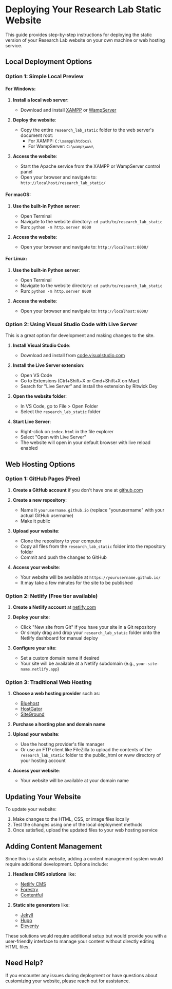 # Deploying Your Research Lab Static Website

This guide provides step-by-step instructions for deploying the static version of your Research Lab website on your own machine or web hosting service.

## Local Deployment Options

### Option 1: Simple Local Preview

#### For Windows:

1. **Install a local web server**:
   - Download and install [XAMPP](https://www.apachefriends.org/download.html) or [WampServer](https://www.wampserver.com/en/)
   
2. **Deploy the website**:
   - Copy the entire `research_lab_static` folder to the web server's document root:
     - For XAMPP: `C:\xampp\htdocs\`
     - For WampServer: `C:\wamp\www\`
   
3. **Access the website**:
   - Start the Apache service from the XAMPP or WampServer control panel
   - Open your browser and navigate to: `http://localhost/research_lab_static/`

#### For macOS:

1. **Use the built-in Python server**:
   - Open Terminal
   - Navigate to the website directory: `cd path/to/research_lab_static`
   - Run: `python -m http.server 8000`
   
2. **Access the website**:
   - Open your browser and navigate to: `http://localhost:8000/`

#### For Linux:

1. **Use the built-in Python server**:
   - Open Terminal
   - Navigate to the website directory: `cd path/to/research_lab_static`
   - Run: `python -m http.server 8000`
   
2. **Access the website**:
   - Open your browser and navigate to: `http://localhost:8000/`

### Option 2: Using Visual Studio Code with Live Server

This is a great option for development and making changes to the site.

1. **Install Visual Studio Code**:
   - Download and install from [code.visualstudio.com](https://code.visualstudio.com/)

2. **Install the Live Server extension**:
   - Open VS Code
   - Go to Extensions (Ctrl+Shift+X or Cmd+Shift+X on Mac)
   - Search for "Live Server" and install the extension by Ritwick Dey

3. **Open the website folder**:
   - In VS Code, go to File > Open Folder
   - Select the `research_lab_static` folder

4. **Start Live Server**:
   - Right-click on `index.html` in the file explorer
   - Select "Open with Live Server"
   - The website will open in your default browser with live reload enabled

## Web Hosting Options

### Option 1: GitHub Pages (Free)

1. **Create a GitHub account** if you don't have one at [github.com](https://github.com/)

2. **Create a new repository**:
   - Name it `yourusername.github.io` (replace "yourusername" with your actual GitHub username)
   - Make it public

3. **Upload your website**:
   - Clone the repository to your computer
   - Copy all files from the `research_lab_static` folder into the repository folder
   - Commit and push the changes to GitHub

4. **Access your website**:
   - Your website will be available at `https://yourusername.github.io/`
   - It may take a few minutes for the site to be published

### Option 2: Netlify (Free tier available)

1. **Create a Netlify account** at [netlify.com](https://www.netlify.com/)

2. **Deploy your site**:
   - Click "New site from Git" if you have your site in a Git repository
   - Or simply drag and drop your `research_lab_static` folder onto the Netlify dashboard for manual deploy

3. **Configure your site**:
   - Set a custom domain name if desired
   - Your site will be available at a Netlify subdomain (e.g., `your-site-name.netlify.app`)

### Option 3: Traditional Web Hosting

1. **Choose a web hosting provider** such as:
   - [Bluehost](https://www.bluehost.com/)
   - [HostGator](https://www.hostgator.com/)
   - [SiteGround](https://www.siteground.com/)

2. **Purchase a hosting plan and domain name**

3. **Upload your website**:
   - Use the hosting provider's file manager
   - Or use an FTP client like FileZilla to upload the contents of the `research_lab_static` folder to the public_html or www directory of your hosting account

4. **Access your website**:
   - Your website will be available at your domain name

## Updating Your Website

To update your website:

1. Make changes to the HTML, CSS, or image files locally
2. Test the changes using one of the local deployment methods
3. Once satisfied, upload the updated files to your web hosting service

## Adding Content Management

Since this is a static website, adding a content management system would require additional development. Options include:

1. **Headless CMS solutions** like:
   - [Netlify CMS](https://www.netlifycms.org/)
   - [Forestry](https://forestry.io/)
   - [Contentful](https://www.contentful.com/)

2. **Static site generators** like:
   - [Jekyll](https://jekyllrb.com/)
   - [Hugo](https://gohugo.io/)
   - [Eleventy](https://www.11ty.dev/)

These solutions would require additional setup but would provide you with a user-friendly interface to manage your content without directly editing HTML files.

## Need Help?

If you encounter any issues during deployment or have questions about customizing your website, please reach out for assistance.
